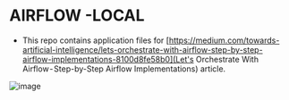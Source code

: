 # AIRFLOW -LOCAL

- This repo contains application files for [https://medium.com/towards-artificial-intelligence/lets-orchestrate-with-airflow-step-by-step-airflow-implementations-8100d8fe58b0](Let's Orchestrate With Airflow - Step-by-Step Airflow Implementations) article.

![image](https://user-images.githubusercontent.com/51021282/194310346-48a21492-453e-4ec3-968a-a5b0d9424691.png)

